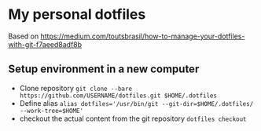 # My personal dotfiles

Based on https://medium.com/toutsbrasil/how-to-manage-your-dotfiles-with-git-f7aeed8adf8b

## Setup environment in a new computer

- Clone repository `git clone --bare https://github.com/USERNAME/dotfiles.git $HOME/.dotfiles`
- Define alias `alias dotfiles='/usr/bin/git --git-dir=$HOME/.dotfiles/ --work-tree=$HOME'`
- checkout the actual content from the git repository `dotfiles checkout`

